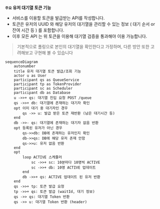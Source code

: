 **`주요` 유저 대기열 토큰 기능**

- 서비스를 이용할 토큰을 발급받는 API를 작성합니다.
- 토큰은 유저의 UUID 와 해당 유저의 대기열을 관리할 수 있는 정보 ( 대기 순서 or 잔여 시간 등 ) 를 포함합니다.
- 이후 모든 API 는 위 토큰을 이용해 대기열 검증을 통과해야 이용 가능합니다.

> 기본적으로 폴링으로 본인의 대기열을 확인한다고 가정하며, 다른 방안 또한 고려해보고 구현해 볼 수 있습니다


```mermaid
sequenceDiagram
    autonumber
    title 유저 대기열 토큰 발급/조회 기능
    actor u as User
    participant qs as QueueService
    participant tp as TokenProvider
    participant sc as Scheduler
    participant db as Database
    u ->>+ qs: 대기열 진입 요청 POST /queue
    qs ->>+ db: 대기열에 존재하는 대기자 확인
    opt 이미 대기 중 대기자인 경우
        qs ->> u: 발급 받은 토큰 재반환 (남은 대기시간 등)
    end
    db ->>- qs: 대기열에 존재하는 대기자 없음 반환
    opt 등록된 유저가 아닌 경우
        qs->>db: DB에 존재하는 유저인지 확인
        db->>qs: DB에 해당 유저 존재 안함
        qs->>u: 유저 없음 반환
    end
    opt
        loop ACTIVE 스케쥴러
            sc ->>+ sc: 10분마다 10명씩 ACTIVE
            sc ->>+ db: 10명 ACTIVE 업데이트
        end
        db ->>+ qs: ACTIVE 업데이트 된 유저 반환
    end
    qs ->>+ tp: 토큰 발급 요청 
    tp ->>+ qs: 토큰 발급 (waitId, 대기 정보)
    qs ->> qs: 대기열 Token 반환
    qs ->> u: 대기열 Token 반환 (header)
```